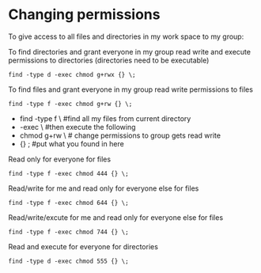 # Changing permissions
To give access to all files and directories in my work space to my group:

To find directories and grant everyone in my group read write and execute permissions to directories (directories need to be executable) 

    find -type d -exec chmod g+rwx {} \;

To find files and grant everyone in my group read write permissions to files

    find -type f -exec chmod g+rw {} \;

- find -type f \ #find all my files from current directory
- -exec \ #then execute the following
- chmod g+rw \ # change permissions to group gets read write
- {} \; #put what you found in here

Read only for everyone for files

    find -type f -exec chmod 444 {} \;
    
Read/write for me and read only for everyone else for files

    find -type f -exec chmod 644 {} \;
    
Read/write/excute for me and read only for everyone else for files

    find -type f -exec chmod 744 {} \;

Read and execute for everyone for directories

    find -type d -exec chmod 555 {} \;
